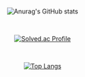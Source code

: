 
<div align="center">
  
  </br>
  
  ![Anurag's GitHub stats](https://github-readme-stats.vercel.app/api?username=plum-king&show_icons=true&theme=vue) 
    
  </br>
  
  [![Solved.ac Profile](http://mazassumnida.wtf/api/v2/generate_badge?boj=sue5116)](https://solved.ac/sue5116)
  
  </br>
  
  [![Top Langs](https://github-readme-stats.vercel.app/api/top-langs/?username=plum-king&layout=compact)](https://github.com/anuraghazra/github-readme-stats)


</div>
